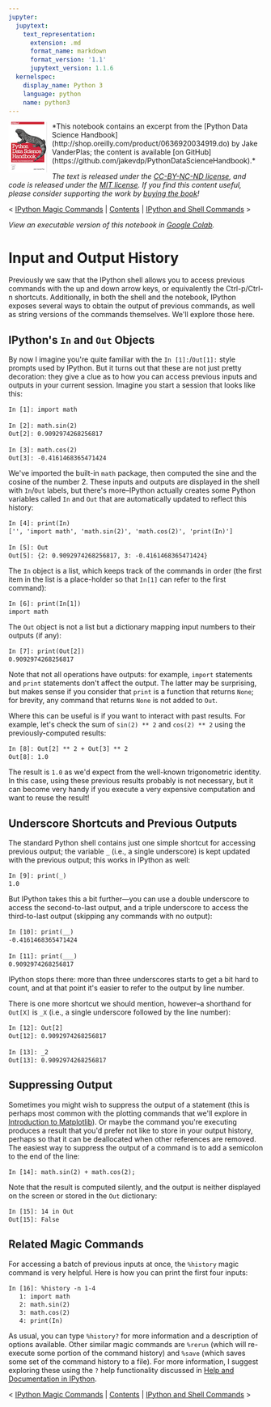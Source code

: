 ```yaml
---
jupyter:
  jupytext:
    text_representation:
      extension: .md
      format_name: markdown
      format_version: '1.1'
      jupytext_version: 1.1.6
  kernelspec:
    display_name: Python 3
    language: python
    name: python3
---
```


<!--BOOK_INFORMATION-->
<img align="left" style="padding-right:10px;" src="figures/PDSH-cover-small.png">
*This notebook contains an excerpt from the [Python Data Science Handbook](http://shop.oreilly.com/product/0636920034919.do) by Jake VanderPlas; the content is available [on GitHub](https://github.com/jakevdp/PythonDataScienceHandbook).*

*The text is released under the [CC-BY-NC-ND license](https://creativecommons.org/licenses/by-nc-nd/3.0/us/legalcode), and code is released under the [MIT license](https://opensource.org/licenses/MIT). If you find this content useful, please consider supporting the work by [buying the book](http://shop.oreilly.com/product/0636920034919.do)!*


<!--NAVIGATION-->
< [IPython Magic Commands](01.03-Magic-Commands.ipynb) | [Contents](Index.ipynb) | [IPython and Shell Commands](01.05-IPython-And-Shell-Commands.ipynb) >


<!--COLAB_LINK-->
<p><i>View an executable version of this notebook in <a href="https://colab.research.google.com/github/jakevdp/PythonDataScienceHandbook/blob/master/notebooks/01.04-Input-Output-History.ipynb">Google Colab</a>.</i></p>



# Input and Output History


Previously we saw that the IPython shell allows you to access previous commands with the up and down arrow keys, or equivalently the Ctrl-p/Ctrl-n shortcuts.
Additionally, in both the shell and the notebook, IPython exposes several ways to obtain the output of previous commands, as well as string versions of the commands themselves.
We'll explore those here.

<!-- #region -->
## IPython's ``In`` and ``Out`` Objects

By now I imagine you're quite familiar with the ``In [1]:``/``Out[1]:`` style prompts used by IPython.
But it turns out that these are not just pretty decoration: they give a clue as to how you can access previous inputs and outputs in your current session.
Imagine you start a session that looks like this:

```ipython
In [1]: import math

In [2]: math.sin(2)
Out[2]: 0.9092974268256817

In [3]: math.cos(2)
Out[3]: -0.4161468365471424
```
<!-- #endregion -->

<!-- #region -->
We've imported the built-in ``math`` package, then computed the sine and the cosine of the number 2.
These inputs and outputs are displayed in the shell with ``In``/``Out`` labels, but there's more–IPython actually creates some Python variables called ``In`` and ``Out`` that are automatically updated to reflect this history:

```ipython
In [4]: print(In)
['', 'import math', 'math.sin(2)', 'math.cos(2)', 'print(In)']

In [5]: Out
Out[5]: {2: 0.9092974268256817, 3: -0.4161468365471424}
```
<!-- #endregion -->

<!-- #region -->
The ``In`` object is a list, which keeps track of the commands in order (the first item in the list is a place-holder so that ``In[1]`` can refer to the first command):

```ipython
In [6]: print(In[1])
import math
```

The ``Out`` object is not a list but a dictionary mapping input numbers to their outputs (if any):

```ipython
In [7]: print(Out[2])
0.9092974268256817
```

Note that not all operations have outputs: for example, ``import`` statements and ``print`` statements don't affect the output.
The latter may be surprising, but makes sense if you consider that ``print`` is a function that returns ``None``; for brevity, any command that returns ``None`` is not added to ``Out``.

Where this can be useful is if you want to interact with past results.
For example, let's check the sum of ``sin(2) ** 2`` and ``cos(2) ** 2`` using the previously-computed results:

```ipython
In [8]: Out[2] ** 2 + Out[3] ** 2
Out[8]: 1.0
```

The result is ``1.0`` as we'd expect from the well-known trigonometric identity.
In this case, using these previous results probably is not necessary, but it can become very handy if you execute a very expensive computation and want to reuse the result!
<!-- #endregion -->

<!-- #region -->
## Underscore Shortcuts and Previous Outputs

The standard Python shell contains just one simple shortcut for accessing previous output; the variable ``_`` (i.e., a single underscore) is kept updated with the previous output; this works in IPython as well:

```ipython
In [9]: print(_)
1.0
```

But IPython takes this a bit further—you can use a double underscore to access the second-to-last output, and a triple underscore to access the third-to-last output (skipping any commands with no output):

```ipython
In [10]: print(__)
-0.4161468365471424

In [11]: print(___)
0.9092974268256817
```

IPython stops there: more than three underscores starts to get a bit hard to count, and at that point it's easier to refer to the output by line number.

There is one more shortcut we should mention, however–a shorthand for ``Out[X]`` is ``_X`` (i.e., a single underscore followed by the line number):

```ipython
In [12]: Out[2]
Out[12]: 0.9092974268256817

In [13]: _2
Out[13]: 0.9092974268256817
```
<!-- #endregion -->

<!-- #region -->
## Suppressing Output
Sometimes you might wish to suppress the output of a statement (this is perhaps most common with the plotting commands that we'll explore in [Introduction to Matplotlib](04.00-Introduction-To-Matplotlib.ipynb)).
Or maybe the command you're executing produces a result that you'd prefer not like to store in your output history, perhaps so that it can be deallocated when other references are removed.
The easiest way to suppress the output of a command is to add a semicolon to the end of the line:

```ipython
In [14]: math.sin(2) + math.cos(2);
```

Note that the result is computed silently, and the output is neither displayed on the screen or stored in the ``Out`` dictionary:

```ipython
In [15]: 14 in Out
Out[15]: False
```
<!-- #endregion -->

<!-- #region -->
## Related Magic Commands
For accessing a batch of previous inputs at once, the ``%history`` magic command is very helpful.
Here is how you can print the first four inputs:

```ipython
In [16]: %history -n 1-4
   1: import math
   2: math.sin(2)
   3: math.cos(2)
   4: print(In)
```

As usual, you can type ``%history?`` for more information and a description of options available.
Other similar magic commands are ``%rerun`` (which will re-execute some portion of the command history) and ``%save`` (which saves some set of the command history to a file).
For more information, I suggest exploring these using the ``?`` help functionality discussed in [Help and Documentation in IPython](01.01-Help-And-Documentation.ipynb).
<!-- #endregion -->

<!--NAVIGATION-->
< [IPython Magic Commands](01.03-Magic-Commands.ipynb) | [Contents](Index.ipynb) | [IPython and Shell Commands](01.05-IPython-And-Shell-Commands.ipynb) >

